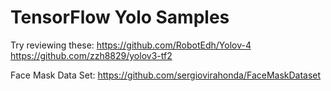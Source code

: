 # TensorFlow Yolo Samples
Try reviewing these:
https://github.com/RobotEdh/Yolov-4
https://github.com/zzh8829/yolov3-tf2

Face Mask Data Set: https://github.com/sergiovirahonda/FaceMaskDataset